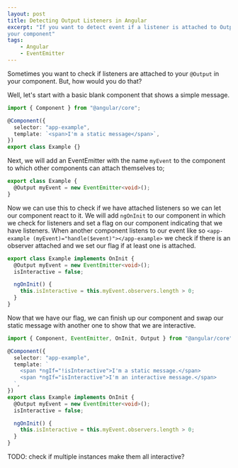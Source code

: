```yaml
---
layout: post
title: Detecting Output Listeners in Angular
excerpt: "If you want to detect event if a listener is attached to Output in
your component"
tags:
    - Angular
    - EventEmitter
---
```


Sometimes you want to check if listeners are attached to your `@Output` in your
component. But, how would you do that?

Well, let's start with a basic blank component that shows a simple message.

```typescript
import { Component } from "@angular/core";

@Component({
  selector: "app-example",
  template: `<span>I'm a static message</span>`,
})
export class Example {}
```

Next, we will add an EventEmitter with the name `myEvent` to the component to
which other components can attach themselves to;

```typescript
export class Example {
  @Output myEvent = new EventEmitter<void>();
}
```

Now we can use this to check if we have attached listeners so we can let our
component react to it. We will add `ngOnInit` to our component in which we
check for listeners and set a flag on our component indicating that we have
listeners. When another component listens to our event like so
`<app-example (myEvent)="handle($event)"></app-example>` we check if there is an
observer attached and we set our flag if at least one is attached.

```typescript
export class Example implements OnInit {
  @Output myEvent = new EventEmitter<void>();
  isInteractive = false;

  ngOnInit() {
    this.isInteractive = this.myEvent.observers.length > 0;
  }
}
```

Now that we have our flag, we can finish up our component and swap our static
message with another one to show that we are interactive.

```typescript
import { Component, EventEmitter, OnInit, Output } from "@angular/core";

@Component({
  selector: "app-example",
  template: `
    <span *ngIf="!isInteractive">I'm a static message.</span>
    <span *ngIf="isInteractive">I'm an interactive message.</span>
  `,
})
export class Example implements OnInit {
  @Output myEvent = new EventEmitter<void>();
  isInteractive = false;

  ngOnInit() {
    this.isInteractive = this.myEvent.observers.length > 0;
  }
}
```

TODO: check if multiple instances make them all interactive?
